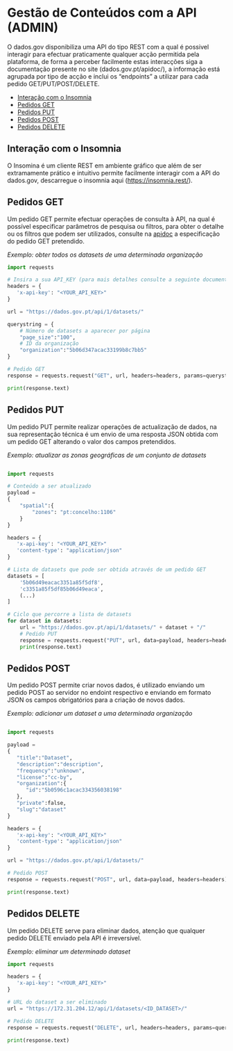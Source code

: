 # Gestão de Conteúdos com a API (ADMIN)

O dados.gov disponibiliza uma API do tipo REST com a qual é possivel interagir para efectuar praticamente qualquer acção permitida pela plataforma, de forma a perceber facilmente estas interacções siga a documentação presente no site (dados.gov.pt/apidoc/), a informação está agrupada por tipo de acção e inclui os “endpoints” a utilizar para cada pedido GET/PUT/POST/DELETE.

- [Interação com o Insomnia](#interação-com-o-insomnia)
- [Pedidos GET](#pedidos-get)
- [Pedidos PUT](#pedidos-put)
- [Pedidos POST](#pedidos-post)
- [Pedidos DELETE](#pedidos-delete)
 
## Interação com o Insomnia

O Insomina é um cliente REST em ambiente gráfico que além de ser extramamente prático e intuitivo permite facilmente interagir com a API do dados.gov, descarregue o insomnia aqui (https://insomnia.rest/).

## Pedidos GET

Um pedido GET permite efectuar operações de consulta à API, na qual é possível especificar parâmetros de pesquisa ou filtros, para obter o detalhe ou os filtros que podem ser utilizados, consulte na [apidoc](https://dados.gov.pt/pt/apidoc/) a especificação do pedido GET pretendido. 

*Exemplo: obter todos os datasets de uma determinada organização*

```python
import requests

# Insira a sua API_KEY (para mais detalhes consulte a seguinte documentação: https://dados.gov.pt/pt/apidoc/)
headers = {
   'x-api-key': "<YOUR_API_KEY>"
}

url = "https://dados.gov.pt/api/1/datasets/"

querystring = {
    # Número de datasets a aparecer por página
    "page_size":"100",
    # ID da organização
    "organization":"5b06d347acac33199b8c7bb5"
}

# Pedido GET
response = requests.request("GET", url, headers=headers, params=querystring)

print(response.text)
```

##	Pedidos PUT

Um pedido PUT permite realizar operações de actualização de dados, na sua representação técnica é um envio de uma resposta JSON obtida com um pedido GET alterando o valor dos campos pretendidos. 


*Exemplo: atualizar as zonas geográficas de um conjunto de datasets*

```python

import requests

# Conteúdo a ser atualizado
payload =
{
    "spatial":{
        "zones": "pt:concelho:1106"
    }
}

headers = {
   'x-api-key': "<YOUR_API_KEY>"
   'content-type': "application/json"
}

# Lista de datasets que pode ser obtida através de um pedido GET
datasets = [
    '5b06d49eacac3351a85f5df8',
    'c3351a85f5df85b06d49eaca',
    (...)
]

# Ciclo que percorre a lista de datasets
for dataset in datasets:
    url = "https://dados.gov.pt/api/1/datasets/" + dataset + "/"
    # Pedido PUT
    response = requests.request("PUT", url, data=payload, headers=headers)
    print(response.text)
```

## Pedidos POST

Um pedido POST permite criar novos dados, é utilizado enviando um pedido POST ao servidor no endoint respectivo e enviando em formato JSON os campos obrigatórios para a criação de novos dados.

*Exemplo: adicionar um dataset a uma determinada organização*

```python

import requests

payload =
{
   "title":"Dataset",
   "description":"description",
   "frequency":"unknown",
   "license":"cc-by",
   "organization":{
      "id":"5b0596c1acac334356038198"
   },
   "private":false,
   "slug":"dataset"
}

headers = {
   'x-api-key': "<YOUR_API_KEY>"
   'content-type': "application/json"
}

url = "https://dados.gov.pt/api/1/datasets/"

# Pedido POST
response = requests.request("POST", url, data=payload, headers=headers)

print(response.text)
```


## Pedidos DELETE

Um pedido DELETE serve para eliminar dados, atenção que qualquer pedido DELETE enviado pela API é irreversível. 

*Exemplo: eliminar um determinado dataset*

```python 
import requests

headers = {
   'x-api-key': "<YOUR_API_KEY>"
}

# URL do dataset a ser eliminado
url = "https://172.31.204.12/api/1/datasets/<ID_DATASET>/"

# Pedido DELETE
response = requests.request("DELETE", url, headers=headers, params=querystring)

print(response.text)
```
